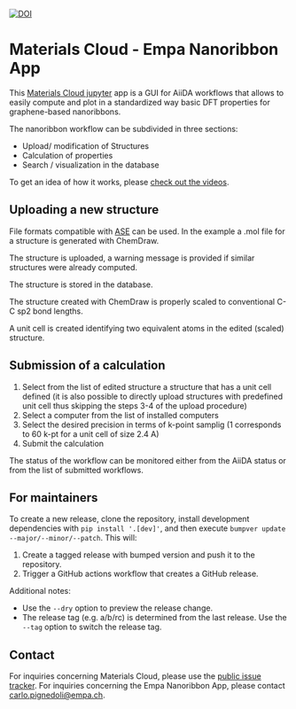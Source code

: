 [![DOI](https://zenodo.org/badge/188820720.svg)](https://zenodo.org/badge/latestdoi/188820720)

# Materials Cloud - Empa Nanoribbon App

This [Materials Cloud jupyter](https://jupyter.materialscloud.org) app is a GUI for
AiiDA workflows that allows to easily compute and plot in a standardized way
basic DFT properties for graphene-based nanoribbons.

The nanoribbon workflow can be subdivided in three sections:
 * Upload/ modification of Structures
 * Calculation of properties
 * Search / visualization in the database

To get an idea of how it works, please [check out the videos](https://www.youtube.com/playlist?list=PL19kfLn4sO_8O_yQTL6KK0nC2adrrLqmi).

## Uploading a new structure
File formats compatible with [ASE](https://wiki.fysik.dtu.dk/ase/) can be used.
In the example a .mol file for a structure is generated with ChemDraw. 

The structure is uploaded, a warning message is provided if similar structures were already computed.

The structure is stored in the database.

The structure created with ChemDraw is properly scaled to conventional C-C sp2 bond lengths.

A unit cell is created identifying two equivalent atoms in the edited (scaled) structure.

## Submission of a calculation

 1. Select from the list of edited structure a structure that has a unit cell defined (it is also possible to directly upload structures with predefined unit cell thus skipping the steps 3-4 of the upload procedure)
 1. Select a computer from the list of installed computers
 1. Select the desired precision in terms of k-point samplig (1 corresponds to 60 k-pt for a unit cell of size 2.4 A)
 1. Submit the calculation

The status of the workflow can be monitored either from the AiiDA status or from the list of submitted workflows.

## For maintainers

To create a new release, clone the repository, install development dependencies with `pip install '.[dev]'`, and then execute `bumpver update --major/--minor/--patch`.
This will:

  1. Create a tagged release with bumped version and push it to the repository.
  2. Trigger a GitHub actions workflow that creates a GitHub release.

Additional notes:

  - Use the `--dry` option to preview the release change.
  - The release tag (e.g. a/b/rc) is determined from the last release.
    Use the `--tag` option to switch the release tag.

## Contact

For inquiries concerning Materials Cloud, please use the [public issue tracker](https://github.com/materialscloud-org/issues).
For inquiries concerning the Empa Nanoribbon App, please contact [carlo.pignedoli@empa.ch](mailto:carlo.pignedoli@empa.ch).
